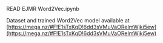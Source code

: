 READ EJMR Word2Vec.ipynb

Dataset and trained Word2Vec model available at [https://mega.nz/#F!E1sTxKqD!6dd3sVMuVaOReImWjki5ew](https://mega.nz/#F!E1sTxKqD!6dd3sVMuVaOReImWjki5ew)
